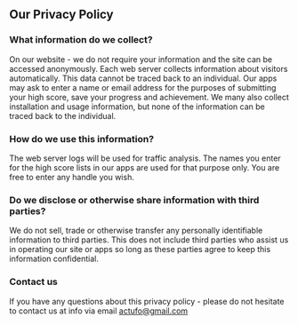 
## Our Privacy Policy

### What information do we collect?

On our website - we do not require your information and the site can be accessed anonymously. 
Each web server collects information about visitors automatically. This data cannot be traced back to an individual.
Our apps may ask to enter a name or email address for the purposes of submitting your high score, save your progress and achievement.
We many also collect installation and usage information, but none of the information can be traced back to the individual.

### How do we use this information?

The web server logs will be used for traffic analysis. 
The names you enter for the high score lists in our apps are used for that purpose only. You are free to enter any handle you wish.

### Do we disclose or otherwise share information with third parties?

We do not sell, trade or otherwise transfer any personally identifiable information to third parties. 
This does not include third parties who assist us in operating our site or apps so long as these parties agree to keep this information confidential.

### Contact us

If you have any questions about this privacy policy - please do not hesitate to contact us at info via email actufo@gmail.com
